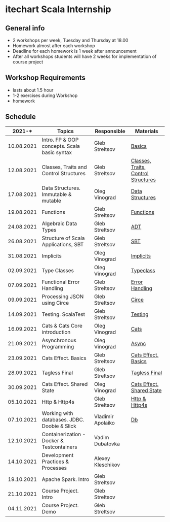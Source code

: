# itechart Scala Internship

## General info

- 2 workshops per week, Tuesday and Thursday at 18.00
- Homework almost after each workshop 
- Deadline for each homework is 1 week after announcement
- After all workshops students will have 2 weeks for implementation of course project

## Workshop Requirements

- lasts about 1.5 hour
- 1-2 exercises during Workshop
- homework

## Schedule

| 2021-*        | Topics                                        | Responsible                        | Materials                                                                                                 |
|---------------|-----------------------------------------------|------------------------------------|-----------------------------------------------------------------------------------------------------------
| 10.08.2021    | Intro. FP & OOP concepts. Scala basic syntax  | Gleb Streltsov                     | [Basics](src/main/scala/com/itechart/internship/basics/Basics.scala)                                      |
| 12.08.2021    | Classes, Traits and Control Structures        | Gleb Streltsov                     | [Classes, Traits, Control Structures](src/main/scala/com/itechart/internship/basics)                      |
| 17.08.2021    | Data Structures. Immutable & mutable          | Oleg Vinograd                      | [Data Structures](src/main/scala/com/itechart/internship/basics/DataStructures.scala)                     |
| 19.08.2021    | Functions                                     | Gleb Streltsov                     | [Functions](src/main/scala/com/itechart/internship/functions)                                             |
| 24.08.2021    | Algebraic Data Types                          | Gleb Streltsov                     | [ADT](src/main/scala/com/itechart/internship/adt/AlgebraicDataTypes.scala)                                |
| 26.08.2021    | Structure of Scala Applications, SBT          | Gleb Streltsov                     | [SBT](sbt-basics)                                                                                                           |
| 31.08.2021    | Implicits                                     | Oleg Vinograd                      | [Implicits](src/main/scala/com/itechart/internship/implicits/Implicits.scala)                             |
| 02.09.2021    | Type Classes                                  | Oleg Vinograd                      | [Typeclass](src/main/scala/com/itechart/internship/typeclass/Typeclass.scala)                             |
| 07.09.2021    | Functional Error Handling                     | Gleb Streltsov                     | [Error Handling](src/main/scala/com/itechart/internship/error_handling/ErrorHandling.scala)               |
| 09.09.2021    | Processing JSON using Circe                   | Gleb Streltsov                     | [Circe](src/main/scala/com/itechart/internship/json/Circe.scala)                                          |
| 14.09.2021    | Testing. ScalaTest                            | Gleb Streltsov                     | [Testing](src/test/scala/com/itechart/internship/testing)                                                 |
| 16.09.2021    | Cats & Cats Core introduction                 | Oleg Vinograd                      | [Cats](src/main/scala/com/itechart/internship/cats)                                                       |
| 21.09.2021    | Asynchronous Programming                      | Oleg Vinograd                      | [Async](src/main/scala/com/itechart/internship/async/async.scala)                                         |
| 23.09.2021    | Cats Effect. Basics                           | Gleb Streltsov                     | [Cats Effect. Basics](src/main/scala/com/itechart/internship/cats_effect/Effects.scala)                   |
| 28.09.2021    | Tagless Final                                 | Gleb Streltsov                     | [Tagless Final](src/main/scala/com/itechart/internship/tf)                                                | 
| 30.09.2021    | Cats Effect. Shared State                     | Oleg Vinograd                      | [Cats Effect. Shared State](src/main/scala/com/itechart/internship/shared_state/SharedState.scala)        |
| 05.10.2021    | Http & Http4s                                 | Gleb Streltsov                     | [Http & Http4s](src/main/scala/com/itechart/internship/http/Http.scala)                                   |
| 07.10.2021    | Working with databases. JDBC. Doobie & Slick  | Vladimir Apolaiko                  | [Db](src/main/scala/com/itechart/internship/db)                                                           |
| 12.10.2021    | Containerization - Docker & Testcontainers    | Vadim Dubatovka                    |                                                                                                           |
| 14.10.2021    | Development Practices & Processes             | Alexey Kleschikov                  |                                                                                                           |
| 19.10.2021    | Apache Spark. Intro                           | Gleb Streltsov                     |                                                                                                           |
| 21.10.2021    | Course Project. Intro                         | Gleb Streltsov                     |                                                                                                           |
| 04.11.2021    | Course Project. Demo                          | Gleb Streltsov                     |                                                                                                           |